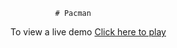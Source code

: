               # Pacman

To view a live demo           <a
                            href="https://htmlpreview.github.io/?https://github.com/vladi3ir/RockPaperScissors/blob/master/index.html">Click
                            here to play</a>
